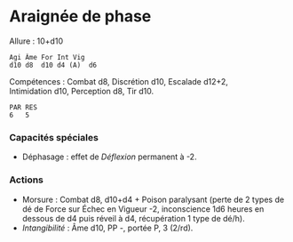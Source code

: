 
# Araignée de phase

Allure : 10+d10

	Agi	Âme	For	Int	Vig
	d10	d8	d10	d4 (A)	d6

Compétences : Combat d8, Discrétion d10, Escalade d12+2, Intimidation d10, Perception d8, Tir d10.

	PAR	RES
	6	5

### Capacités spéciales
- Déphasage : effet de _Déflexion_ permanent à -2.

### Actions
- Morsure : Combat d8, d10+d4 + Poison paralysant (perte de 2 types de dé de Force sur Échec en Vigueur -2, inconscience 1d6 heures en dessous de d4 puis réveil à d4, récupération 1 type de dé/h).
- _Intangibilité_ : Âme d10, PP -, portée P, 3 (2/rd).
